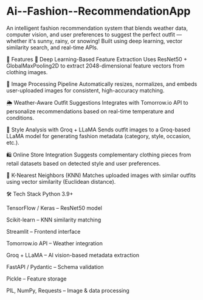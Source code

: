 # Ai--Fashion--RecommendationApp
An intelligent fashion recommendation system that blends weather data, computer vision, and user preferences to suggest the perfect outfit — whether it's sunny, rainy, or snowing! Built using deep learning, vector similarity search, and real-time APIs.

🌟 Features
🧠 Deep Learning-Based Feature Extraction
Uses ResNet50 + GlobalMaxPooling2D to extract 2048-dimensional feature vectors from clothing images.

🧼 Image Processing Pipeline
Automatically resizes, normalizes, and embeds user-uploaded images for consistent, high-accuracy matching.

🌦️ Weather-Aware Outfit Suggestions
Integrates with Tomorrow.io API to personalize recommendations based on real-time temperature and conditions.

🤖 Style Analysis with Groq + LLaMA
Sends outfit images to a Groq-based LLaMA model for generating fashion metadata (category, style, occasion, etc.).

🛍️ Online Store Integration
Suggests complementary clothing pieces from retail datasets based on detected style and user preferences.

🔎 K-Nearest Neighbors (KNN)
Matches uploaded images with similar outfits using vector similarity (Euclidean distance).

🛠️ Tech Stack
Python 3.9+

TensorFlow / Keras – ResNet50 model

Scikit-learn – KNN similarity matching

Streamlit – Frontend interface

Tomorrow.io API – Weather integration

Groq + LLaMA – AI vision-based metadata extraction

FastAPI / Pydantic – Schema validation

Pickle – Feature storage

PIL, NumPy, Requests – Image & data processing
